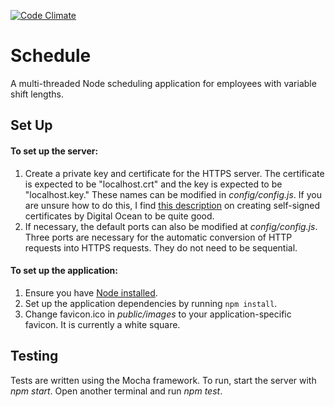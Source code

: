 [![Code Climate](https://codeclimate.com/github/arikalfus/Schedule/badges/gpa.svg)](https://codeclimate.com/github/arikalfus/Schedule)

# Schedule

A multi-threaded Node scheduling application for employees with variable shift lengths.

## Set Up

#### To set up the server:

1. Create a private key and certificate for the HTTPS server. The certificate is expected to be "localhost.crt" and 
the key is expected to be "localhost.key." These names can be modified in _config/config.js_. If you are unsure how 
to do this, I find [this description](https://www.digitalocean.com/community/tutorials/openssl-essentials-working-with-ssl-certificates-private-keys-and-csrs)
on creating self-signed certificates by Digital Ocean to be quite good.
2. If necessary, the default ports can also be modified at _config/config.js_. Three ports are necessary for the 
automatic conversion of HTTP requests into HTTPS requests. They do not need to be sequential.

#### To set up the application:

1. Ensure you have [Node installed](https://nodejs.org/en/download/).
2. Set up the application dependencies by running `npm install`.
3. Change favicon.ico in _public/images_ to your application-specific favicon. It is currently a white square.

## Testing

Tests are written using the Mocha framework. To run, start the server with _npm start_. Open another terminal and run _npm test_.
